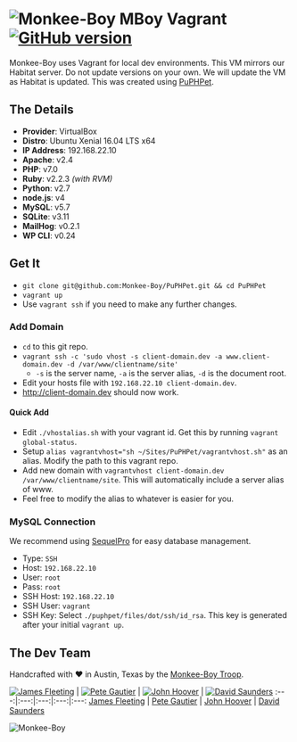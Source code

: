 ![Monkee-Boy](https://dujrsrsgsd3nh.cloudfront.net/img/emoticons/113009/mboy-1403710932.jpg) MBoy Vagrant [![GitHub version](https://badge.fury.io/gh/Monkee-Boy%2FPuPHPet.svg)](https://badge.fury.io/gh/Monkee-Boy%2FPuPHPet)
==============

Monkee-Boy uses Vagrant for local dev environments. This VM mirrors our Habitat server. Do not update versions on your own. We will update the VM as Habitat is updated. This was created using [PuPHPet](https://puphpet.com).

## The Details

* **Provider**: VirtualBox
* **Distro**: Ubuntu Xenial 16.04 LTS x64
* **IP Address**: 192.168.22.10
* **Apache**: v2.4
* **PHP**: v7.0
* **Ruby**: v2.2.3 *(with RVM)*
* **Python**: v2.7
* **node.js**: v4
* **MySQL**: v5.7
* **SQLite**: v3.11
* **MailHog**: v0.2.1
* **WP CLI**: v0.24


## Get It

* `git clone git@github.com:Monkee-Boy/PuPHPet.git && cd PuPHPet`
* `vagrant up`
* Use `vagrant ssh` if you need to make any further changes.

### Add Domain

* `cd` to this git repo.
* `vagrant ssh -c 'sudo vhost -s client-domain.dev -a www.client-domain.dev -d /var/www/clientname/site'`
  * `-s` is the server name, `-a` is the server alias, `-d` is the document root.
* Edit your hosts file with `192.168.22.10 client-domain.dev`.
* http://client-domain.dev should now work.

#### Quick Add

* Edit `./vhostalias.sh` with your vagrant id. Get this by running `vagrant global-status`.
* Setup `alias vagrantvhost="sh ~/Sites/PuPHPet/vagrantvhost.sh"` as an alias. Modify the path to this vagrant repo.
* Add new domain with `vagrantvhost client-domain.dev /var/www/clientname/site`. This will automatically include a server alias of www.
* Feel free to modify the alias to whatever is easier for you.

### MySQL Connection

We recommend using [SequelPro](http://www.sequelpro.com/) for easy database management.

* Type: `SSH`
* Host: `192.168.22.10`
* User: `root`
* Pass: `root`
* SSH Host: `192.168.22.10`
* SSH User: `vagrant`
* SSH Key: Select `./puphpet/files/dot/ssh/id_rsa`. This key is generated after your initial `vagrant up`.


## The Dev Team

Handcrafted with ♥ in Austin, Texas by the [Monkee-Boy Troop](https://www.monkee-boy.com/who/the-troop/).

[![James Fleeting](https://avatars0.githubusercontent.com/u/23062?s=144)](https://github.com/fleeting) | [![Pete Gautier](https://avatars2.githubusercontent.com/u/5394199?v=3&s=144)](https://github.com/pgautier404) | [![John Hoover](https://avatars3.githubusercontent.com/u/48278?v=3&s=144)](https://github.com/defvayne23) | [![David Saunders](https://avatars3.githubusercontent.com/u/4614981?v=3&s=144)](https://github.com/djsaun)
:---:|:---:|:---:|:---:|:---:
[James Fleeting](https://github.com/fleeting) | [Pete Gautier](https://github.com/pgautier404) | [John Hoover](https://github.com/defvayne23) | [David Saunders](https://github.com/djsaun)

![Monkee-Boy](http://assets.monkee-boy.com/mboy-logo-tagline.jpg)
